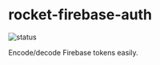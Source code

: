 # rocket-firebase-auth

![status](https://github.com/Drpoppyseed/rocket-firebase-auth/actions/workflows/ci.yml/badge.svg)


Encode/decode Firebase tokens easily.